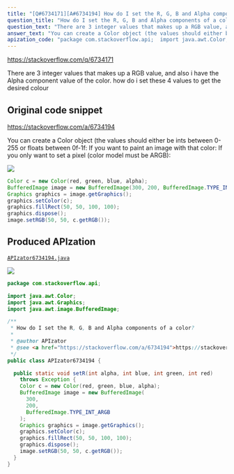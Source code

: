 ```yaml
---
title: "[Q#6734171][A#6734194] How do I set the R, G, B and Alpha components of a color?"
question_title: "How do I set the R, G, B and Alpha components of a color?"
question_text: "There are 3 integer values that makes up a RGB value, and also i have the Alpha component value of the color. how do i set these 4 values to get the desired colour"
answer_text: "You can create a Color object (the values should either be ints between 0-255 or floats between 0f-1f: If you want to paint an image with that color: If you only want to set a pixel (color model must be ARGB):"
apization_code: "package com.stackoverflow.api;  import java.awt.Color; import java.awt.Graphics; import java.awt.image.BufferedImage;  /**  * How do I set the R, G, B and Alpha components of a color?  *  * @author APIzator  * @see <a href=\"https://stackoverflow.com/a/6734194\">https://stackoverflow.com/a/6734194</a>  */ public class APIzator6734194 {    public static void setR(int alpha, int blue, int green, int red)     throws Exception {     Color c = new Color(red, green, blue, alpha);     BufferedImage image = new BufferedImage(       300,       200,       BufferedImage.TYPE_INT_ARGB     );     Graphics graphics = image.getGraphics();     graphics.setColor(c);     graphics.fillRect(50, 50, 100, 100);     graphics.dispose();     image.setRGB(50, 50, c.getRGB());   } }"
---
```


https://stackoverflow.com/q/6734171

There are 3 integer values that makes up a RGB value, and also i have the Alpha component value of the color. how do i set these 4 values to get the desired colour



## Original code snippet

https://stackoverflow.com/a/6734194

You can create a Color object (the values should either be ints between 0-255 or floats between 0f-1f:
If you want to paint an image with that color:
If you only want to set a pixel (color model must be ARGB):

<div class="code-logo"><img src="/stackoverflow.png" /></div>

```java
Color c = new Color(red, green, blue, alpha);
BufferedImage image = new BufferedImage(300, 200, BufferedImage.TYPE_INT_ARGB);
Graphics graphics = image.getGraphics(); 
graphics.setColor(c);
graphics.fillRect(50, 50, 100, 100);
graphics.dispose();
image.setRGB(50, 50, c.getRGB());
```

## Produced APIzation

[`APIzator6734194.java`](https://github.com/pasqualesalza/apization-temp-data/raw/master/search/APIzator6734194.java)

<div class="code-logo"><img src="/apizator.png" /></div>

```java
package com.stackoverflow.api;

import java.awt.Color;
import java.awt.Graphics;
import java.awt.image.BufferedImage;

/**
 * How do I set the R, G, B and Alpha components of a color?
 *
 * @author APIzator
 * @see <a href="https://stackoverflow.com/a/6734194">https://stackoverflow.com/a/6734194</a>
 */
public class APIzator6734194 {

  public static void setR(int alpha, int blue, int green, int red)
    throws Exception {
    Color c = new Color(red, green, blue, alpha);
    BufferedImage image = new BufferedImage(
      300,
      200,
      BufferedImage.TYPE_INT_ARGB
    );
    Graphics graphics = image.getGraphics();
    graphics.setColor(c);
    graphics.fillRect(50, 50, 100, 100);
    graphics.dispose();
    image.setRGB(50, 50, c.getRGB());
  }
}

```